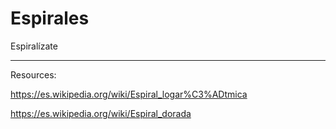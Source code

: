 # Espirales
Espiralízate


---

Resources: 


https://es.wikipedia.org/wiki/Espiral_logar%C3%ADtmica


https://es.wikipedia.org/wiki/Espiral_dorada
